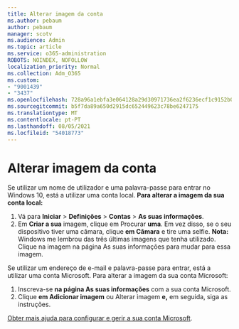 ```yaml
---
title: Alterar imagem da conta
ms.author: pebaum
author: pebaum
manager: scotv
ms.audience: Admin
ms.topic: article
ms.service: o365-administration
ROBOTS: NOINDEX, NOFOLLOW
localization_priority: Normal
ms.collection: Adm_O365
ms.custom:
- "9001439"
- "3437"
ms.openlocfilehash: 728a96a1ebfa3e064128a29d30971736ea2f6236ecf1c9152b0a542efdc032e2
ms.sourcegitcommit: b5f7da89a650d2915dc652449623c78be6247175
ms.translationtype: MT
ms.contentlocale: pt-PT
ms.lasthandoff: 08/05/2021
ms.locfileid: "54018773"
---
```

# <a name="change-account-picture"></a>Alterar imagem da conta

Se utilizar um nome de utilizador e uma palavra-passe para entrar no Windows 10, está a utilizar uma conta local. **Para alterar a imagem da sua conta local:**

1. Vá para **Iniciar**  >  **Definições**  >  **Contas**  >  **As suas informações**.
2. Em **Criar a sua** imagem, clique em Procurar **uma**. Em vez disso, se o seu dispositivo tiver uma câmara, clique **em Câmara** e tire uma selfie. 
    **Nota:** Windows me lembrou das três últimas imagens que tenha utilizado. Clique na imagem na página As suas informações para mudar para essa imagem.

Se utilizar um endereço de e-mail e palavra-passe para entrar, está a utilizar uma conta Microsoft. Para alterar a imagem da sua conta Microsoft:

1. Inscreva-se **na página As suas informações** com a sua conta Microsoft.
2. Clique **em Adicionar imagem** ou Alterar imagem **e,** em seguida, siga as instruções.

[Obter mais ajuda para configurar e gerir a sua conta Microsoft](https://support.microsoft.com/products/microsoft-account?category=manage-account).
